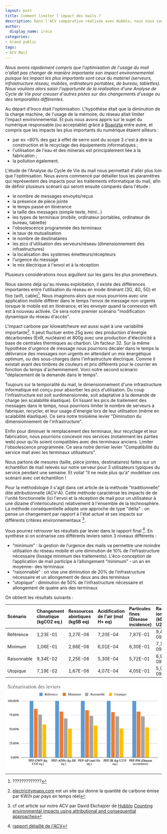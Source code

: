 ```yaml
---
layout: post
title: Comment limiter l'impact des mails ?
description: Dans l'ACV comparative réalisée avec Hubblo, nous nous sommes demandé comment limiter l'impact des mails.
author:
  display_name: iroco
categories:
- Grand public
tags:
- ACV Mail
---
```


_Nous avons rapidement compris que l'optimisation de l'usage du mail n'allait pas changer de manière importante son impact environnemental puisque les impact les plus importants sont ceux du matériel (serveurs, infrastructure réseau, mobiles, ordinateurs portables, de bureau, tablettes). Nous voulions alors saisir l'opportunité de la réalisation d'une Analyse de Cycle de Vie pour creuser d'autres pistes sur des changements d'usage ou des temporalités différentes._

Au départ d'Iroco était l'optimisation. L'hypothèse était que la diminution de la charge machine, de l'usage de la mémoire, du réseau allait limiter l'impact environnemental. Et puis nous avons appris sur le sujet du numérique responsable (ou acceptable) grâce à [Boavizta](http://boavizta.org/) entre autre, et compris que les impacts les plus importants du numérique étaient ailleurs :
* par ex ~80% des gaz à effet de serre sont du scope 3 c'est à dire la construction et le recyclage des équipements informatiques ;
* l'utilisation de l'eau et des minerais est principalement liée à la fabrication ;
* la pollution également.

L'étude de l'Analyse du Cycle de Vie du mail nous permettait d'aller plus loin que l'optimisation. Nous avons commencé par détailler tous les paramètres qui représentent des impacts pour les traitements informatique du mail, afin de définir plusieurs scénarii qui seront ensuite comparés dans l'étude :

* le nombre de messages envoyés/reçus
* la présence de pièce jointe
* le temps passé en itinérance
* la taille des messages (simple texte, html...)
* les types de terminaux (mobile, ordinateur portables, ordinateur de bureau, tablette)
* l'obsolescence programmée des terminaux
* le taux de mutualisation
* le nombre de destinataires
* les pics d'utilisation des serveurs/réseau (dimensionnement des infrastructures)
* la localisation des systèmes émetteurs/récepteurs
* l'urgence du message
* le mix électrique à l'envoi et à la réception

Plusieurs considérations nous aiguillent sur les gains les plus prometteurs.

Nous savons déjà qu'au niveau exploitation, il existe des différences importantes entre l'utilisation du réseau en mode itinérant (3G, 4G, 5G) et fixe (wifi, cable)[^1]. Nous imaginons alors que nous pourrions avec une application mobile différer dans le temps l'envoi de message non urgents lorsque le mobile est en itinérance, et les envoyer quand la connexion wifi est à nouveau activée. Ce sera notre premier scénario "modification dynamique du réseau d'accès".

[^1]: ?????????????

L'impact carbone par kilowatt/heure est aussi sujet à une variabilité importante[^2]. Il peut fluctuer entre 25g avec des production d'énergie décarbonées (EnR, nucléaire) et 800g avec une production d'électricité à base de centrales thermiques au charbon. Un facteur 32. Sur la même hypothèse d'urgence de message nous pourrions décaler dans le temps la délivrance des messages non urgents en attendant un mix énergétique optimum, ou des sous-charges dans l'infrastructure électrique. Comme il existait avant des timbres de couleurs et prix différents pour le courrier en fonction du temps d'acheminement. Voici notre second scénario "déplacement de la demande dans le temps".

[^2]: [electricitymaps.com](https://app.electricitymaps.com/map) est un site qui donne la quantité de carbone émise par KW/h par pays en temps réel

Toujours sur la temporalité du mail, le dimensionnement d'une infrastructure informatique est conçu pour absorber les pics d'utilisation. Du coup l'infrastructure est soit surdimensionnée, soit adaptative à la demande de charge (en scalabilité élastique). En lissant les pics de traitement des messages dans le temps, nous pourrions limiter le nombre de serveurs à fabriquer, recycler, et leur usage d'énergie lors de leur utilisation (même en scalabilité élastique). Ce sera notre troisième levier "Diminution du dimensionnement de l'infrastructure".

Enfin pour diminuer le remplacement des terminaux, leur recyclage et leur fabrication, nous pourrions concevoir nos services (notamment les parties web) pour qu'ils soient compatibles avec des terminaux anciens. Limiter l'obsolescence programmée.  Ce sera notre dernier levier "Compatibilité du service mail avec les terminaux utilisateurs".

Nous partons de mesures (taille, pièce jointes, destinataires) faites sur un échantillon de mail relevés sur notre serveur pour 3 utilisateurs typiques du service pendant une semaine. Et voila! "Il ne reste plus qu'à" modéliser ces scénarii avec cet échantillon !

Pour la méthodologie il s'agit dans cet article de la méthode "traditionnelle" dite attributionnelle (ACV-A). Cette méthode caractérise les impacts de de l'unité fonctionnelle (ici l'envoi et la réception de mail pour un utilisateur à une dizaine d'interlocuteurs) relativement à l'ensemble de la technosphère. La méthode conséquentielle adopte une approche de type "delta" : on pense un changement par rapport à l'état actuel et ses impacts sur différents critères environnementaux [^3].

[^3]: cf cet article sur notre ACV par David Ekchajzer de [Hubblo](https://hubblo.org) [Counting environmental impacts using attributional and consequential approaches](https://hubblo.org/blog/attributional-vs-consequential/)

Vous pourrez retrouver les résultats par levier dans le rapport final [^4]. En synthèse si on scénarise ces différents leviers selon 3 niveaux différents :

[^4]: [rapport détaillé de l'ACV](/images/ACV/ACV-mail-Hubblo-Iroco-01032024.pdf)

* “minimum” : la gestion de l’urgence des mails va permettre une moindre utilisation du réseau mobile et une diminution de 10% de l’infrastructure nécessaire (lissage minimum des traitements). L'éco-conception de l’application de mail participe à l’allongement “minimum” - un an en moyenne- des terminaux
* “raisonnable” : on vise une diminution de 20% de l’infrastructure nécessaire et un allongement de deux ans des terminaux
* “utopique” : diminution de 50% de l’infrastructure nécessaire et allongement de quatre ans des terminaux

On obtient les résultats suivants :

| Scénario | Changement climatique (kgCO2 eq.) | Ressources abiotiques (kgSB eq) | Acidification de l'air (mol H+ eq) | Particules fines (Disease incidence) | Radiation ionisante (kBq U235 eq) |
|:---------|:----------------------------------|:--------------------------------|:-----------------------------------|:-------------------------------------|:----------------------------------|
| Référence | 1,23E-01 | 3,27E-06 | 7,20E-04 | 7,87E-01 | 9,49E-09 |
| Minimum | 1,06E-01 | 2,66E-06 | 6,01E-04 | 6,30E-01 | 7,71E-09 |
| Raisonnable | 9,34E-02 | 2,25E-06 | 5,30E-04 | 5,72E-01 | 6,92E-09 |
| Utopique | 7,19E-02 | 1,67E-06 | 4,07E-04 | 4,05E-01 | 5,07E-09 |


![Graph des résultats de l'ACV-A](/images/ACV/resultats_attributionnel.png)
